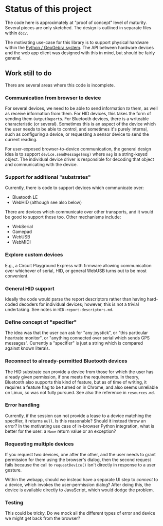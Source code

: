 # Status of this project

The code here is approximately at "proof of concept" level of
maturity.  Several pieces are only sketched.  The design is outlined
in separate files within `doc/`.

The motivating use-case for this library is to support physical
hardware within the [Python / GeoGebra
system](https://www.geogebra.org/python/).  The API between hardware
devices and the web app client was designed with this in mind, but
should be fairly general.


## Work still to do

There are several areas where this code is incomplete.

### Communication from browser to device

For several devices, we need to be able to send information _to_ them,
as well as receive information from them.  For HID devices, this takes
the form of sending them `OutputReport`s.  For Bluetooth devices,
there is a writeable characteristic (or several).  Sometimes this is
an aspect of the device which the user needs to be able to control,
and sometimes it's purely internal, such as configuring a device, or
requesting a sensor device to send the current reading.

For user-exposed browser-to-device communication, the general design
idea is to support `device.sendMessage(msg)` where `msg` is a
string-keyed object.  The individual device driver is responsible for
decoding that object and communicating with the device.

### Support for additional "substrates"

Currently, there is code to support devices which communicate over:

* Bluetooth LE
* WebHID (although see also below)

There are devices which communicate over other transports, and it
would be good to support those too.  Other mechanisms include:

* WebSerial
* Gamepad
* WebUSB
* WebMIDI

### Explore custom devices

E.g., a Circuit Playground Express with firmware allowing
communication over whichever of serial, HID, or general WebUSB turns
out to be most convenient.

### General HID support

Ideally the code would parse the report descriptors rather than having
hard-coded decoders for individual devices; however, this is not a
trivial undertaking.  See notes in `HID-report-descriptors.md`.

### Define concept of "specifier"

The idea was that the user can ask for "any joystick", or "this
particular heartrate monitor", or "anything connected over serial
which sends GPS messages".  Currently a "specifier" is just a string
which is compared against known literals.

### Reconnect to already-permitted Bluetooth devices

The HID substrate can provide a device from those for which the user
has already given permission, if one meets the requirements.  In
theory, Bluetooth also supports this kind of feature, but as of time of
writing, it requires a feature flag to be turned on in Chrome, and
also seems unreliable on Linux, so was not fully pursued.  See also
the reference in `resources.md`.

### Error handling

Currently, if the session can not provide a lease to a device matching
the specifier, it returns `null`.  Is this reasonable?  Should it
instead throw an error?  In the motivating use case of in-browser
Python integration, what is better for the user: a `None` return value
or an exception?

### Requesting multiple devices

If you request two devices, one after the other, and the user needs to
grant permission for them using the browser's dialog, then the second
request fails because the call to `requestDevice()` isn't directly in
response to a user gesture.

Within the webapp, should we instead have a separate UI step to
_connect_ to a device, which invokes the user-permission dialog?
After doing this, the device is available directly to JavaScript,
which would dodge the problem.

### Testing

This could be tricky.  Do we mock all the different types of error and
device we might get back from the browser?
